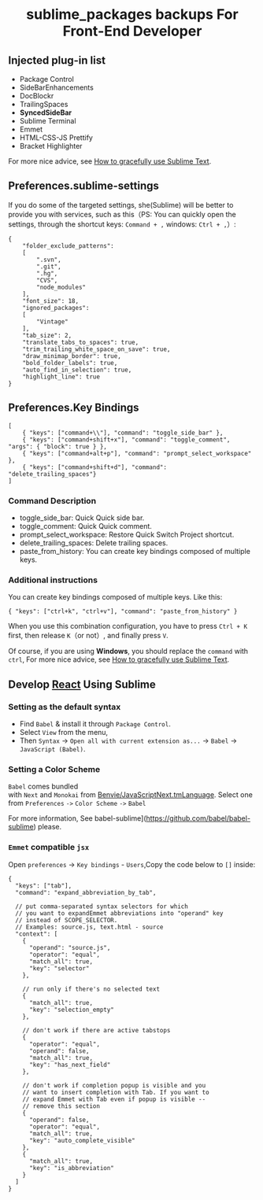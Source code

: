 <h1 align="center">sublime_packages backups For Front-End Developer</h1>


## **Injected plug-in list**

- Package Control
- SideBarEnhancements
- Doc​Blockr
- TrailingSpaces
- **SyncedSideBar**
- Sublime Terminal
- Emmet
- HTML-CSS-JS Prettify
- Bracket Highlighter

For more nice advice, see [How to gracefully use Sublime Text](http://jeffjade.com/2015/12/15/2015-04-17-toss-sublime-text/). 

## **Preferences.sublime-settings**
If you do some of the targeted settings, she(Sublime) will be better to provide you with services, such as this（PS: You can quickly open the settings, through the shortcut keys: `Command + ,` windows: `Ctrl + ,`）:

```
{
	"folder_exclude_patterns":
	[
		".svn",
		".git",
		".hg",
		"CVS",
		"node_modules"
	],
	"font_size": 18,
	"ignored_packages":
	[
		"Vintage"
	],
	"tab_size": 2,
	"translate_tabs_to_spaces": true,
	"trim_trailing_white_space_on_save": true,
	"draw_minimap_border": true,
	"bold_folder_labels": true,
	"auto_find_in_selection": true,
	"highlight_line": true
}
```

## **Preferences.Key Bindings**

```
[
	{ "keys": ["command+\\"], "command": "toggle_side_bar" },
	{ "keys": ["command+shift+x"], "command": "toggle_comment", "args": { "block": true } },
	{ "keys": ["command+alt+p"], "command": "prompt_select_workspace" },
	{ "keys": ["command+shift+d"], "command": "delete_trailing_spaces"}
]
```

### Command Description
- toggle_side_bar: Quick Quick side bar.
- toggle_comment: Quick Quick comment.
- prompt_select_workspace: Restore Quick Switch Project shortcut.
- delete_trailing_spaces: Delete trailing spaces.
- paste_from_history: You can create key bindings composed of multiple keys.

### Additional instructions
You can create key bindings composed of multiple keys.  Like this:
```
{ "keys": ["ctrl+k", "ctrl+v"], "command": "paste_from_history" }
```

When you use this combination configuration, you have to press `Ctrl + K` first, then release `K`（or not）, and finally press `V`.

Of course, if you are using **Windows**, you should replace the `command` with `ctrl`, For more nice advice, see [How to gracefully use Sublime Text](http://jeffjade.com/2015/12/15/2015-04-17-toss-sublime-text/).


## **Develop [React](https://reactjs.org/) Using Sublime**

### Setting as the default syntax
- Find `Babel` & install it through `Package Control`.
- Select `View` from the menu,
- Then `Syntax` -> `Open all with current extension as...` -> `Babel` -> `JavaScript (Babel)`.

### Setting a Color Scheme
`Babel` comes bundled with `Next` and `Monokai` from [Benvie/JavaScriptNext.tmLanguage](https://github.com/Benvie/JavaScriptNext.tmLanguage). Select one from `Preferences` `->` `Color Scheme` `->` `Babel`

For more information, See babel-sublime](https://github.com/babel/babel-sublime) please.

### `Emmet` compatible `jsx`

 Open `preferences` -> `Key bindings` - `Users`,Copy the code below to `[]` inside:
 
```
{
  "keys": ["tab"], 
  "command": "expand_abbreviation_by_tab", 

  // put comma-separated syntax selectors for which 
  // you want to expandEmmet abbreviations into "operand" key 
  // instead of SCOPE_SELECTOR.
  // Examples: source.js, text.html - source
  "context": [
    {
      "operand": "source.js", 
      "operator": "equal", 
      "match_all": true, 
      "key": "selector"
    }, 

    // run only if there's no selected text
    {
      "match_all": true, 
      "key": "selection_empty"
    },

    // don't work if there are active tabstops
    {
      "operator": "equal", 
      "operand": false, 
      "match_all": true, 
      "key": "has_next_field"
    }, 

    // don't work if completion popup is visible and you
    // want to insert completion with Tab. If you want to
    // expand Emmet with Tab even if popup is visible -- 
    // remove this section
    {
      "operand": false, 
      "operator": "equal", 
      "match_all": true, 
      "key": "auto_complete_visible"
    }, 
    {
      "match_all": true, 
      "key": "is_abbreviation"
    }
  ]
}
```
